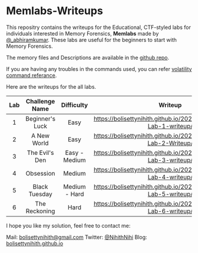 # Memlabs-Writeups

This repositry contains the writeups for the Educational, CTF-styled labs for individuals interested in Memory Forensics, **Memlabs** made by [@_abhiramkumar](https://www.twitter.com/_abhiramkumar). These labs are useful for the beginners to start with Memory Forensics.

The memory files and Descriptions are available in the [github repo](https://github.com/stuxnet999/MemLabs).

If you are having any troubles in the commands used, you can refer [volatility command referance](https://github.com/volatilityfoundation/volatility/wiki/Command-Reference).

Here are the writeups for the all labs.

| Lab | Challenge Name| Difficulty | Writeup |
| :-: | :-: | :-: | :-: |
| 1 | Beginner's Luck | Easy | https://bolisettynihith.github.io/2020/06/01/Memlabs-Lab-1-writeup/ |
| 2 | A New World | Easy | https://bolisettynihith.github.io/2020/06/01/Memlabs-Lab-2-Writeup/ |
| 3 | The Evil's Den | Easy - Medium | https://bolisettynihith.github.io/2020/06/01/Memlabs-Lab-3-writeup/ |
| 4 | Obsession | Medium | https://bolisettynihith.github.io/2020/06/01/Memlabs-Lab-4-writeup/ |
| 5 | Black Tuesday | Medium - Hard | https://bolisettynihith.github.io/2020/06/01/Memlabs-Lab-5-writeup/ |
| 6 | The Reckoning | Hard | https://bolisettynihith.github.io/2020/06/01/Memlabs-Lab-6-writeup/ |

I hope you like my solution, feel free to contact me:

Mail: [bolisettynihith@gmail.com](mailto:bolisettynihith@gmail.com)
Twitter: [@NihithNihi](https://twitter.com/NihithNihi)
Blog: [bolisettynihith.github.io](https://bolisettynihith.github.io)